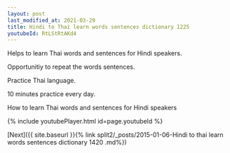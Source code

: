 ```yaml
---
layout: post
last_modified_at: 2021-03-29
title: Hindi to Thai learn words sentences dictionary 1225 
youtubeId: RtLStRtAKd4
---
```

 
 
Helps to learn Thai words and sentences for Hindi speakers.

Opportunitiy to repeat the words sentences. 

Practice Thai language. 
 
10 minutes practice every day. 
 
How to learn Thai words and sentences for Hindi speakers 
 
{% include youtubePlayer.html id=page.youtubeId %}
 
 
[Next]({{ site.baseurl }}{% link  split2/_posts/2015-01-06-Hindi to thai learn words sentences dictionary 1420 .md%})
 
